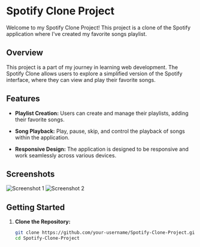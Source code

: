 # Spotify Clone Project

Welcome to my Spotify Clone Project! This project is a clone of the Spotify application where I've created my favorite songs playlist.

## Overview

This project is a part of my journey in learning web development. The Spotify Clone allows users to explore a simplified version of the Spotify interface, where they can view and play their favorite songs.

## Features

- **Playlist Creation:** Users can create and manage their playlists, adding their favorite songs.

- **Song Playback:** Play, pause, skip, and control the playback of songs within the application.

- **Responsive Design:** The application is designed to be responsive and work seamlessly across various devices.

## Screenshots

![Screenshot 1](screenshots/screenshot1.png)
![Screenshot 2](screenshots/screenshot2.png)

## Getting Started

1. **Clone the Repository:**

   ```bash
   git clone https://github.com/your-username/Spotify-Clone-Project.git
   cd Spotify-Clone-Project
